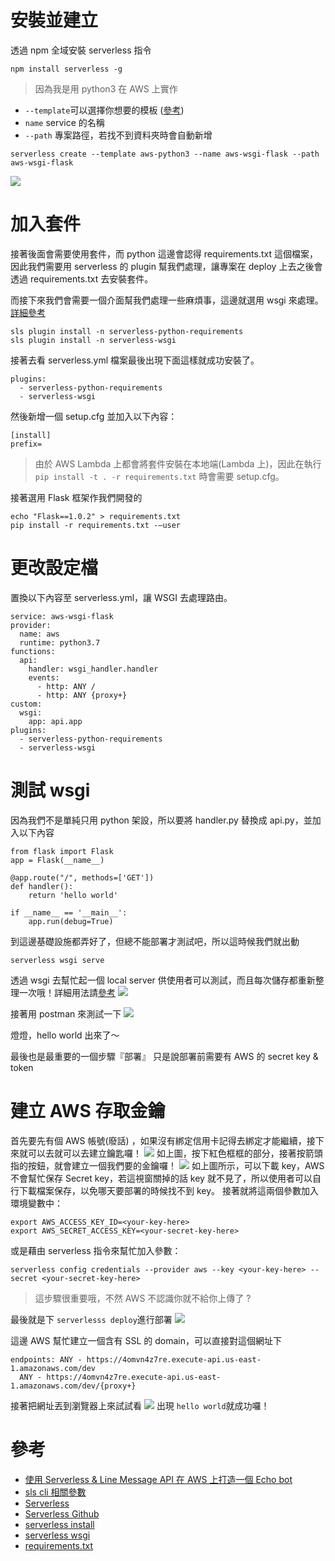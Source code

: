# 安裝並建立
透過 npm 全域安裝 serverless 指令

```bash=
npm install serverless -g
```

> 因為我是用 python3 在 AWS 上實作

- `--template`可以選擇你想要的模板 ([參考](https://serverless.com/framework/docs/providers/aws/cli-reference/create/))
- `name` service 的名稱
- `--path` 專案路徑，若找不到資料夾時會自動新增

```bash=
serverless create --template aws-python3 --name aws-wsgi-flask --path aws-wsgi-flask
```

![](https://i.imgur.com/6GZVQNo.png)

# 加入套件
接著後面會需要使用套件，而 python 這邊會認得 requirements.txt 這個檔案，因此我們需要用 serverless 的 plugin 幫我們處理，讓專案在 deploy 上去之後會透過 requirements.txt 去安裝套件。

而接下來我們會需要一個介面幫我們處理一些麻煩事，這邊就選用 wsgi 來處理。[詳細參考](https://codertw.com/%E7%A8%8B%E5%BC%8F%E8%AA%9E%E8%A8%80/362704/)

```bash=
sls plugin install -n serverless-python-requirements
sls plugin install -n serverless-wsgi
```

接著去看 serverless.yml 檔案最後出現下面這樣就成功安裝了。

```yaml=
plugins:
  - serverless-python-requirements
  - serverless-wsgi
```

然後新增一個 setup.cfg 並加入以下內容：

```bash=
[install]
prefix=
```

> 由於 AWS Lambda 上都會將套件安裝在本地端(Lambda 上)，因此在執行 `pip install -t . -r requirements.txt` 時會需要 setup.cfg。

接著選用 Flask 框架作我們開發的

```bash=
echo "Flask==1.0.2" > requirements.txt
pip install -r requirements.txt -—user
```

# 更改設定檔
置換以下內容至 serverless.yml，讓 WSGI 去處理路由。

```yaml=
service: aws-wsgi-flask
provider:
  name: aws
  runtime: python3.7
functions:
  api:
    handler: wsgi_handler.handler
    events:
      - http: ANY /
      - http: ANY {proxy+}
custom:
  wsgi:
    app: api.app
plugins:
  - serverless-python-requirements
  - serverless-wsgi
```

# 測試 wsgi
因為我們不是單純只用 python 架設，所以要將 handler.py 替換成 api.py，並加入以下內容

```python=
from flask import Flask
app = Flask(__name__)

@app.route("/", methods=['GET'])
def handler():
    return 'hello world'

if __name__ == '__main__':
    app.run(debug=True)
```

到這邊基礎設施都弄好了，但總不能部署才測試吧，所以這時候我們就出動

```bash=
serverless wsgi serve
```

透過 wsgi 去幫忙起一個 local server 供使用者可以測試，而且每次儲存都重新整理一次哦！詳細用法請[參考](https://github.com/logandk/serverless-wsgi)
![](https://i.imgur.com/S4CQJxI.png)

接著用 postman 來測試一下
![](https://i.imgur.com/ci26g4O.png)

燈燈，hello world 出來了～

最後也是最重要的一個步驟『部署』
只是說部署前需要有 AWS 的 secret key & token

# 建立 AWS 存取金鑰
首先要先有個 AWS 帳號(廢話) ，如果沒有綁定信用卡記得去綁定才能繼續，接下來就可以去就可以去建立鑰匙囉！
![](https://i.imgur.com/JOgIjXQ.png)
如上圖，按下紅色框框的部分，接著按箭頭指的按鈕，就會建立一個我們要的金鑰囉！
![](https://i.imgur.com/A34OlY5.png)
如上圖所示，可以下載 key，AWS 不會幫忙保存 Secret key，若這視窗關掉的話 key 就不見了，所以使用者可以自行下載檔案保存，以免哪天要部署的時候找不到 key。
接著就將這兩個參數加入環境變數中：

```bash=
export AWS_ACCESS_KEY_ID=<your-key-here>
export AWS_SECRET_ACCESS_KEY=<your-secret-key-here>
```

或是藉由 serverless 指令來幫忙加入參數：

```
serverless config credentials --provider aws --key <your-key-here> --secret <your-secret-key-here>
```

> 這步驟很重要哦，不然 AWS 不認識你就不給你上傳了 ?

最後就是下 `serverlesss deploy`進行部署
![](https://i.imgur.com/MK8Yks7.png)

這邊 AWS 幫忙建立一個含有 SSL 的 domain，可以直接對這個網址下

```yaml=
endpoints: ANY - https://4omvn4z7re.execute-api.us-east-1.amazonaws.com/dev
  ANY - https://4omvn4z7re.execute-api.us-east-1.amazonaws.com/dev/{proxy+}
```

接著把網址丟到瀏覽器上來試試看
![](https://i.imgur.com/tptNSd4.png)
出現 `hello world`就成功囉！

# 參考
- [使用 Serverless & Line Message API 在 AWS 上打造一個 Echo bot](https://medium.com/@nijia.lin/%E4%BD%BF%E7%94%A8-serverless-line-message-api-%E5%9C%A8-aws-%E4%B8%8A%E6%89%93%E9%80%A0%E4%B8%80%E5%80%8B-echo-bot-1e3e785a2a01)
- [sls cli 相關參數](https://serverless.com/framework/docs/providers/aws/cli-reference/)
- [Serverless](https://serverless.com/)
- [Serverless Github](https://github.com/serverless/serverless)
- [serverless install](https://serverless.com/framework/docs/providers/aws/guide/quick-start/)
- [serverless wsgi](https://serverless.com/plugins/serverless-wsgi/)
- [requirements.txt](https://serverless.com/plugins/serverless-python-requirements/)
